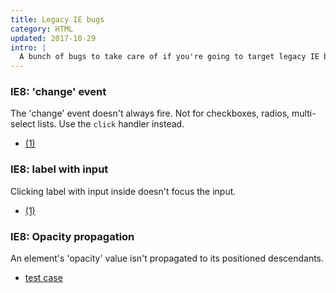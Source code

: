 ```yaml
---
title: Legacy IE bugs
category: HTML
updated: 2017-10-29
intro: |
  A bunch of bugs to take care of if you're going to target legacy IE browsers.
---
```


### IE8: 'change' event

The 'change' event doesn't always fire. Not for checkboxes, radios, multi-select lists. Use the `click` handler instead.

 * [(1)](http://stackoverflow.com/questions/8005442/checkbox-change-event-works-when-click-the-label-in-ie8-ie7)

### IE8: label with input

Clicking label with input inside doesn't focus the input.

 * [(1)](http://www.gtalbot.org/BrowserBugsSection/MSIE7Bugs/LabelForWithImage.html)

### IE8: Opacity propagation

An element's 'opacity' value isn't propagated to its positioned descendants.

 * [test case](http://jhop.me/tests/bugs/ie8/opacity_positioned.html)

